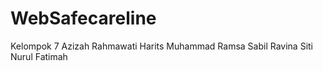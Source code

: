 # WebSafecareline
Kelompok 7 
Azizah Rahmawati
Harits
Muhammad Ramsa Sabil
Ravina
Siti Nurul Fatimah
